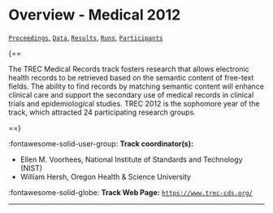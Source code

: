 # Overview - Medical 2012

[`Proceedings`](./proceedings.md), [`Data`](./data.md), [`Results`](./results.md), [`Runs`](./runs.md), [`Participants`](./participants.md)

{==

The TREC Medical Records track fosters research that allows electronic health records to be retrieved based on the semantic content of free-text fields. The ability to find records by matching semantic content will enhance clinical care and support the secondary use of medical records in clinical trials and epidemiological studies. TREC 2012 is the sophomore year of the track, which attracted 24 participating research groups.

==}

:fontawesome-solid-user-group: **Track coordinator(s):**

- Ellen M. Voorhees, National Institute of Standards and Technology (NIST) 
- William Hersh, Oregon Health & Science University 

:fontawesome-solid-globe: **Track Web Page:** [`https://www.trec-cds.org/`](https://www.trec-cds.org/) 

---

